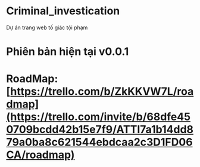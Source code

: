 # Criminal_investication
Dự án trang web tố giác tội phạm
# Phiên bản hiện tại v0.0.1
# RoadMap: [https://trello.com/b/ZkKKVW7L/roadmap](https://trello.com/invite/b/68dfe450709bcdd42b15e7f9/ATTI7a1b14dd879a0ba8c621544ebdcaa2c3D1FD06CA/roadmap)
